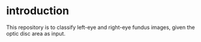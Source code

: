 
# introduction
This repository is to classify left-eye and right-eye fundus images, given the optic disc area as input.

